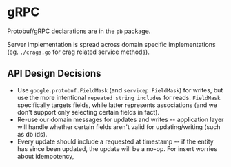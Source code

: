 # gRPC

Protobuf/gRPC declarations are in the `pb` package.

Server implementation is spread across domain specific implementations (eg. `./crags.go` for crag
related service methods).

## API Design Decisions

* Use `google.protobuf.FieldMask` (and `servicep.FieldMask`) for writes, but use the more 
  intentional `repeated string includes` for reads. `FieldMask` specifically targets fields, while 
  latter represents associations (and we don't support only selecting certain fields in fact).
* Re-use our domain messages for updates and writes  -- application layer will handle whether 
  certain fields aren't valid for updating/writing (such as db ids).
* Every update should include a requested at timestamp -- if the entity has since been updated,
  the update will be a no-op. For insert worries about idempotency,
